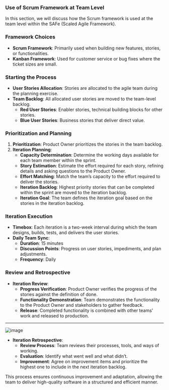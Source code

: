### Use of Scrum Framework at Team Level

In this section, we will discuss how the Scrum framework is used at the team level within the SAFe (Scaled Agile Framework). 

### Framework Choices
- **Scrum Framework**: Primarily used when building new features, stories, or functionalities.
- **Kanban Framework**: Used for customer service or bug fixes where the ticket sizes are small.

### Starting the Process
- **User Stories Allocation**: Stories are allocated to the agile team during the planning exercise.
- **Team Backlog**: All allocated user stories are moved to the team-level backlog.
  - **Red User Stories**: Enabler stories, technical building blocks for other stories.
  - **Blue User Stories**: Business stories that deliver direct value.

### Prioritization and Planning
1. **Prioritization**: Product Owner prioritizes the stories in the team backlog.
2. **Iteration Planning**:
   - **Capacity Determination**: Determine the working days available for each team member within the sprint.
   - **Story Estimation**: Estimate the effort required for each story, refining details and asking questions to the Product Owner.
   - **Effort Matching**: Match the team’s capacity to the effort required to deliver the stories.
   - **Iteration Backlog**: Highest priority stories that can be completed within the sprint are moved to the iteration backlog.
   - **Iteration Goal**: The team defines the iteration goal based on the stories in the iteration backlog.

### Iteration Execution
- **Timebox**: Each iteration is a two-week interval during which the team designs, builds, tests, and delivers the user stories.
- **Daily Team Sync**:
  - **Duration**: 15 minutes
  - **Discussion Points**: Progress on user stories, impediments, and plan adjustments.
  - **Frequency**: Daily

### Review and Retrospective
- **Iteration Review**:
  - **Progress Verification**: Product Owner verifies the progress of the stories against the definition of done.
  - **Functionality Demonstration**: Team demonstrates the functionality to the Product Owner and stakeholders to gather feedback.
  - **Release**: Completed functionality is combined with other teams' work and released to production.

---
![image](https://github.com/Akmeena4u/SDLC-Agile-Scrum-Fundamentals/assets/93425334/6616aff3-38e2-494b-8901-a71afef16e9a)


- **Iteration Retrospective**:
  - **Review Process**: Team reviews their processes, tools, and ways of working.
  - **Evaluation**: Identify what went well and what didn’t.
  - **Improvement**: Agree on improvement items and prioritize the highest one to include in the next iteration backlog.

This process ensures continuous improvement and adaptation, allowing the team to deliver high-quality software in a structured and efficient manner.
